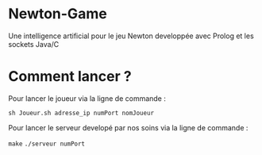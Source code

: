# Newton-Game
Une intelligence artificial pour le jeu Newton developpée avec Prolog et les sockets Java/C


# Comment lancer ? 

Pour lancer le joueur via la ligne de commande : 

`sh Joueur.sh adresse_ip numPort nomJoueur`

Pour lancer le serveur developé par nos soins via la ligne de commande : 

 `make`
 `./serveur numPort` 
 